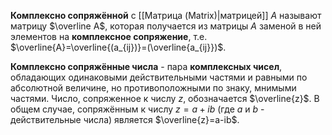 **Комплексно сопряжённой** с [[Матрица (Matrix)|матрицей]] $A$ называют матрицу $\overline A$, которая получается из матрицы $A$ заменой в ней элементов на **комплексное сопряжение**, т.е. $\overline{A}=\overline{(a_{ij})}=(\overline{a_{ij}})$.

**Комплексно сопряжённые числа** - пара **комплексных чисел**, обладающих одинаковыми действительными частями и равными по абсолютной величине, но противоположными по знаку, мнимыми частями. Число, сопряженное к числу $z$, обозначается $\overline{z}$. В общем случае, сопряжённым к числу $z=a+ib$ (где $a$ и $b$ - действительные числа) является $\overline{z}=a-ib$.